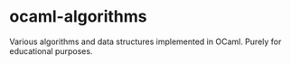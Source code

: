 # ocaml-algorithms
Various algorithms and data structures implemented in OCaml.  Purely for educational purposes.
